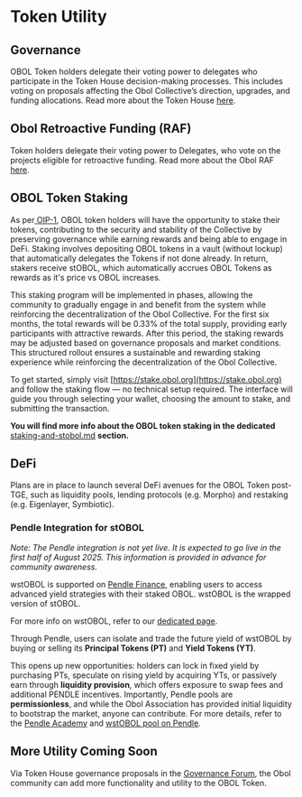 # Token Utility

## **Governance**

OBOL Token holders delegate their voting power to delegates who participate in the Token House decision-making processes. This includes voting on proposals affecting the Obol Collective’s direction, upgrades, and funding allocations. Read more about the Token House [here](broken-reference/).

## **Obol Retroactive Funding (RAF)**

Token holders delegate their voting power to Delegates, who vote on the projects eligible for retroactive funding. Read more about the Obol RAF [here](../governance/raf/).

## **OBOL Token Staking**

As per[ OIP-1](https://community.obol.org/t/oip-1-building-and-enabling-staking-for-the-obol-token/312), OBOL token holders will have the opportunity to stake their tokens, contributing to the security and stability of the Collective by preserving governance while earning rewards and being able to engage in DeFi. Staking involves depositing OBOL tokens in a vault (without lockup) that automatically delegates the Tokens if not done already. In return, stakers receive stOBOL, which automatically accrues OBOL Tokens as rewards as it's price vs OBOL increases.

This staking program will be implemented in phases, allowing the community to gradually engage in and benefit from the system while reinforcing the decentralization of the Obol Collective. For the first six months, the total rewards will be 0.33% of the total supply, providing early participants with attractive rewards. After this period, the staking rewards may be adjusted based on governance proposals and market conditions. This structured rollout ensures a sustainable and rewarding staking experience while reinforcing the decentralization of the Obol Collective.

To get started, simply visit [https://stake.obol.org](https://stake.obol.org) and follow the staking flow — no technical setup required. The interface will guide you through selecting your wallet, choosing the amount to stake, and submitting the transaction.

**You will find more info about the OBOL token staking in the dedicated** [staking-and-stobol.md](staking-and-stobol.md "mention") **section.**

## **DeFi**

Plans are in place to launch several DeFi avenues for the OBOL Token post-TGE, such as liquidity pools, lending protocols (e.g. Morpho) and restaking (e.g. Eigenlayer, Symbiotic).

### Pendle Integration for stOBOL

_Note: The Pendle integration is not yet live. It is expected to go live in the first half of August 2025. This information is provided in advance for community awareness._

wstOBOL is supported on [Pendle Finance](https://app.pendle.finance/), enabling users to access advanced yield strategies with their staked OBOL. wstOBOL is the wrapped version of stOBOL.

For more info on wstOBOL, refer to our [dedicated page](wstobol.md).

Through Pendle, users can isolate and trade the future yield of wstOBOL by buying or selling its **Principal Tokens (PT)** and **Yield Tokens (YT)**.

This opens up new opportunities: holders can lock in fixed yield by purchasing PTs, speculate on rising yield by acquiring YTs, or passively earn through **liquidity provision**, which offers exposure to swap fees and additional PENDLE incentives. Importantly, Pendle pools are **permissionless**, and while the Obol Association has provided initial liquidity to bootstrap the market, anyone can contribute. For more details, refer to the [Pendle Academy](https://pendle.gitbook.io/pendle-academy) and [wstOBOL pool on Pendle](https://app.pendle.finance/trade).

## **More Utility Coming Soon**

Via Token House governance proposals in the [Governance Forum](https://community.obol.org/), the Obol community can add more functionality and utility to the OBOL Token.
